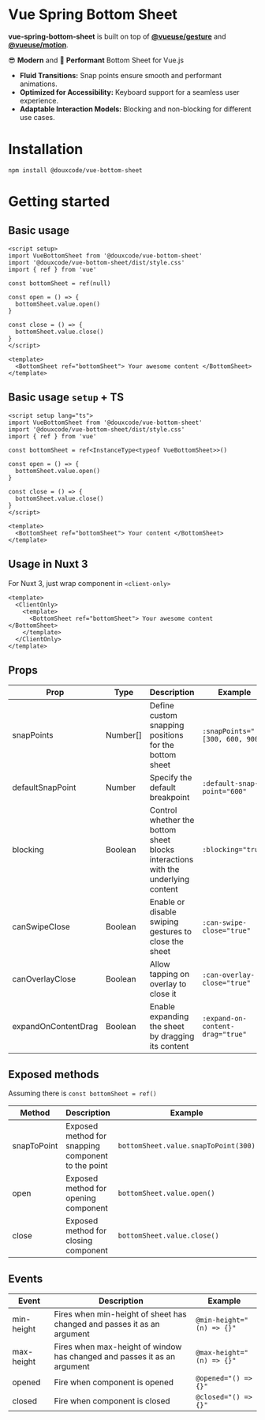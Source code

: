 # Vue Spring Bottom Sheet

**vue-spring-bottom-sheet** is built on top of **[@vueuse/gesture]** and **[@vueuse/motion]**.

😎 **Modern** and 🚀 **Performant** Bottom Sheet for Vue.js

- **Fluid Transitions:** Snap points ensure smooth and performant animations.
- **Optimized for Accessibility:** Keyboard support for a seamless user experience.
- **Adaptable Interaction Models:** Blocking and non-blocking for different use cases.

# Installation

```
npm install @douxcode/vue-bottom-sheet
```

# Getting started

## Basic usage

```vue
<script setup>
import VueBottomSheet from '@douxcode/vue-bottom-sheet'
import '@douxcode/vue-bottom-sheet/dist/style.css'
import { ref } from 'vue'

const bottomSheet = ref(null)

const open = () => {
  bottomSheet.value.open()
}

const close = () => {
  bottomSheet.value.close()
}
</script>

<template>
  <BottomSheet ref="bottomSheet"> Your awesome content </BottomSheet>
</template>
```

## Basic usage `setup` + TS

```vue
<script setup lang="ts">
import VueBottomSheet from '@douxcode/vue-bottom-sheet'
import '@douxcode/vue-bottom-sheet/dist/style.css'
import { ref } from 'vue'

const bottomSheet = ref<InstanceType<typeof VueBottomSheet>>()

const open = () => {
  bottomSheet.value.open()
}

const close = () => {
  bottomSheet.value.close()
}
</script>

<template>
  <BottomSheet ref="bottomSheet"> Your content </BottomSheet>
</template>
```

## Usage in Nuxt 3

For Nuxt 3, just wrap component in `<client-only>`

```vue
<template>
  <ClientOnly>
    <template>
      <BottomSheet ref="bottomSheet"> Your awesome content </BottomSheet>
    </template>
  </ClientOnly>
</template>
```

## Props

| Prop                | Type     | Description                                                                      | Example                          | Defaults  |
| ------------------- | -------- | -------------------------------------------------------------------------------- | -------------------------------- | --------- |
| snapPoints          | Number[] | Define custom snapping positions for the bottom sheet                            | `:snapPoints="[300, 600, 900]"`  | true      |
| defaultSnapPoint    | Number   | Specify the default breakpoint                                                   | `:default-snap-point="600"`      | true      |
| blocking            | Boolean  | Control whether the bottom sheet blocks interactions with the underlying content | `:blocking="true"`               | true      |
| canSwipeClose       | Boolean  | Enable or disable swiping gestures to close the sheet                            | `:can-swipe-close="true"`        | true      |
| canOverlayClose     | Boolean  | Allow tapping on overlay to close it                                             | `:can-overlay-close="true"`      | true      |
| expandOnContentDrag | Boolean  | Enable expanding the sheet by dragging its content                               | `:expand-on-content-drag="true"` | #0000004D |

## Exposed methods

Assuming there is `const bottomSheet = ref()`

| Method      | Description                                        | Example                              |
| ----------- | -------------------------------------------------- | ------------------------------------ |
| snapToPoint | Exposed method for snapping component to the point | `bottomSheet.value.snapToPoint(300)` |
| open        | Exposed method for opening component               | `bottomSheet.value.open()`           |
| close       | Exposed method for closing component               | `bottomSheet.value.close()`          |

## Events

| Event      | Description                                                              | Example                   |
| ---------- | ------------------------------------------------------------------------ | ------------------------- |
| min-height | Fires when min-height of sheet has changed and passes it as an argument  | `@min-height="(n) => {}"` |
| max-height | Fires when max-height of window has changed and passes it as an argument | `@max-height="(n) => {}"` |
| opened     | Fire when component is opened                                            | `@opened="() => {}"`      |
| closed     | Fire when component is closed                                            | `@closed="() => {}"`      |

[@vueuse/gesture]: https://gesture.vueuse.org/
[@vueuse/motion]: https://motion.vueuse.org/
